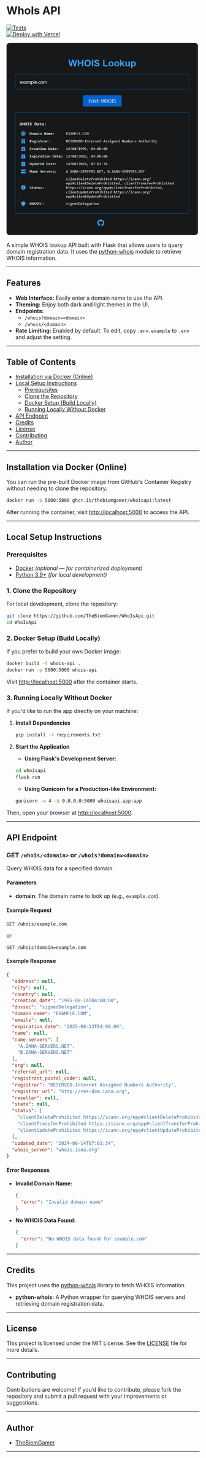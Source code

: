 # WhoIs API

[![Tests](https://github.com/TheBiemGamer/WhoIsApi/actions/workflows/test.yml/badge.svg)](https://github.com/TheBiemGamer/WhoIsApi/actions/workflows/test.yml)  
[![Deploy with Vercel](https://vercel.com/button)](https://vercel.com/new/clone?repository-url=https%3A%2F%2Fgithub.com%2FTheBiemGamer%2FWhoIsApi)

<img src="/assets/WhoIs.png" alt="WhoIs API" width="500">

A simple WHOIS lookup API built with Flask that allows users to query domain registration data. It uses the [python-whois](https://pypi.org/project/python-whois/) module to retrieve WHOIS information.

---

## Features

- **Web Interface:** Easily enter a domain name to use the API.
- **Theming:** Enjoy both dark and light themes in the UI.
- **Endpoints:**  
  - `/whois?domain=<domain>`
  - `/whois/<domain>`
- **Rate Limiting:** Enabled by default. To edit, copy `.env.example` to `.env` and adjust the setting.

---

## Table of Contents

- [Installation via Docker (Online)](#installation-via-docker-online)
- [Local Setup Instructions](#local-setup-instructions)
  - [Prerequisites](#prerequisites)
  - [Clone the Repository](#1-clone-the-repository)
  - [Docker Setup (Build Locally)](#2-docker-setup-build-locally)
  - [Running Locally Without Docker](#3-running-locally-without-docker)
- [API Endpoint](#api-endpoint)
- [Credits](#credits)
- [License](#license)
- [Contributing](#contributing)
- [Author](#author)

---

## Installation via Docker (Online)

You can run the pre-built Docker image from GitHub's Container Registry without needing to clone the repository:

```bash
docker run -p 5000:5000 ghcr.io/thebiemgamer/whoisapi:latest
```

After running the container, visit [http://localhost:5000](http://localhost:5000) to access the API.

---

## Local Setup Instructions

### Prerequisites

- [Docker](https://www.docker.com/) *(optional — for containerized deployment)*
- [Python 3.9+](https://www.python.org/) *(for local development)*

### 1. Clone the Repository

For local development, clone the repository:

```bash
git clone https://github.com/TheBiemGamer/WhoIsApi.git
cd WhoIsApi
```

### 2. Docker Setup (Build Locally)

If you prefer to build your own Docker image:

```bash
docker build -t whois-api .
docker run -p 5000:5000 whois-api
```

Visit [http://localhost:5000](http://localhost:5000) after the container starts.

### 3. Running Locally Without Docker

If you'd like to run the app directly on your machine:

1. **Install Dependencies**

   ```bash
   pip install -r requirements.txt
   ```

2. **Start the Application**

   - **Using Flask's Development Server:**

    ```bash
    cd whoisapi
    flask run
    ```

   - **Using Gunicorn for a Production-like Environment:**

    ```bash
    gunicorn -w 4 -b 0.0.0.0:5000 whoisapi.app:app
    ```

Then, open your browser at [http://localhost:5000](http://localhost:5000).

---

## API Endpoint

### GET `/whois/<domain>` or `/whois?domain=<domain>`

Query WHOIS data for a specified domain.

#### Parameters

- **domain**: The domain name to look up (e.g., `example.com`).

#### Example Request

```
GET /whois/example.com
```

or

```
GET /whois?domain=example.com
```

#### Example Response

```json
{
  "address": null,
  "city": null,
  "country": null,
  "creation_date": "1995-08-14T04:00:00",
  "dnssec": "signedDelegation",
  "domain_name": "EXAMPLE.COM",
  "emails": null,
  "expiration_date": "2025-08-13T04:00:00",
  "name": null,
  "name_servers": [
    "A.IANA-SERVERS.NET",
    "B.IANA-SERVERS.NET"
  ],
  "org": null,
  "referral_url": null,
  "registrant_postal_code": null,
  "registrar": "RESERVED-Internet Assigned Numbers Authority",
  "registrar_url": "http://res-dom.iana.org",
  "reseller": null,
  "state": null,
  "status": [
    "clientDeleteProhibited https://icann.org/epp#clientDeleteProhibited",
    "clientTransferProhibited https://icann.org/epp#clientTransferProhibited",
    "clientUpdateProhibited https://icann.org/epp#clientUpdateProhibited"
  ],
  "updated_date": "2024-08-14T07:01:34",
  "whois_server": "whois.iana.org"
}
```

#### Error Responses

- **Invalid Domain Name:**

  ```json
  {
    "error": "Invalid domain name"
  }
  ```

- **No WHOIS Data Found:**

  ```json
  {
    "error": "No WHOIS data found for example.com"
  }
  ```

---

## Credits

This project uses the [python-whois](https://pypi.org/project/python-whois/) library to fetch WHOIS information.  
- **python-whois:** A Python wrapper for querying WHOIS servers and retrieving domain registration data.

---

## License

This project is licensed under the MIT License. See the [LICENSE](LICENSE) file for more details.

---

## Contributing

Contributions are welcome! If you’d like to contribute, please fork the repository and submit a pull request with your improvements or suggestions.

---

## Author

- [TheBiemGamer](https://github.com/TheBiemGamer)

---